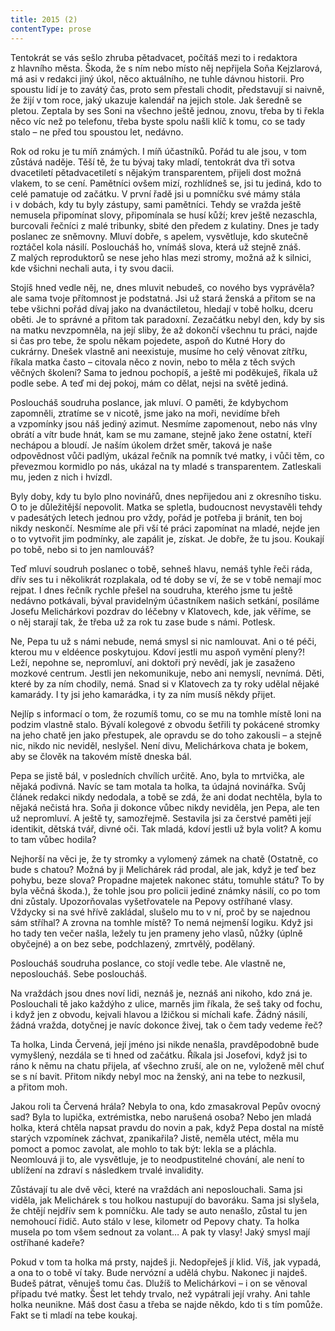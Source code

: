 ```yaml
---
title: 2015 (2)
contentType: prose
---
```


Tentokrát se vás sešlo zhruba pětadvacet, počítáš mezi to i redaktora z hlavního města. Škoda, že s ním nebo místo něj nepřijela Soňa Kejzlarová, má asi v redakci jiný úkol, něco aktuálního, ne tuhle dávnou historii. Pro spoustu lidí je to zavátý čas, proto sem přestali chodit, představují si naivně, že žijí v tom roce, jaký ukazuje kalendář na jejich stole. Jak šeredně se pletou. Zeptala by ses Soni na všechno ještě jednou, znovu, třeba by ti řekla něco víc než po telefonu, třeba byste spolu našli klíč k tomu, co se tady stalo – ne před tou spoustou let, nedávno.

Rok od roku je tu míň známých. I míň účastníků. Pořád tu ale jsou, v tom zůstává naděje. Těší tě, že tu bývaj taky mladí, tentokrát dva tři sotva dvacetiletí pětadvacetiletí s nějakým transparentem, přijeli dost možná vlakem, to se cení. Pamětníci ovšem mizí, rozhlídneš se, jsi tu jediná, kdo to celé pamatuje od začátku. V první řadě jsi u pomníčku své mámy stála i v dobách, kdy tu byly zástupy, sami pamětníci. Tehdy se vražda ještě nemusela připomínat slovy, připomínala se husí kůží; krev ještě nezaschla, burcovali řečníci z malé tribunky, sbité den předem z kulatiny. Dnes je tady poslanec ze sněmovny. Mluví dobře, s apelem, vysvětluje, kdo skutečně roztáčel kola násilí. Posloucháš ho, vnímáš slova, která už stejně znáš. Z malých reproduktorů se nese jeho hlas mezi stromy, možná až k silnici, kde všichni nechali auta, i ty svou dacii.

Stojíš hned vedle něj, ne, dnes mluvit nebudeš, co nového bys vyprávěla? ale sama tvoje přítomnost je podstatná. Jsi už stará ženská a přitom se na tebe všichni pořád dívaj jako na dvanáctiletou, hledají v tobě holku, dceru oběti. Je to správné a přitom tak paradoxní. Zezačátku nebyl den, kdy by sis na matku nevzpomněla, na její sliby, že až dokončí všechnu tu práci, najde si čas pro tebe, že spolu někam pojedete, aspoň do Kutné Hory do cukrárny. Dnešek vlastně ani neexistuje, musíme ho celý věnovat zítřku, říkala matka často – citovala něco z novin, nebo to měla z těch svých věčných školení? Sama to jednou pochopíš, a ještě mi poděkuješ, říkala už podle sebe. A teď mi dej pokoj, mám co dělat, nejsi na světě jediná.

Posloucháš soudruha poslance, jak mluví. O paměti, že kdybychom zapomněli, ztratíme se v nicotě, jsme jako na moři, nevidíme břeh a vzpomínky jsou náš jediný azimut. Nesmíme zapomenout, nebo nás vlny obrátí a vítr bude hnát, kam se mu zamane, stejně jako žene ostatní, kteří nechápou a bloudí. Je naším úkolem držet směr, taková je naše odpovědnost vůči padlým, ukázal řečník na pomník tvé matky, i vůči těm, co převezmou kormidlo po nás, ukázal na ty mladé s transparentem. Zatleskali mu, jeden z nich i hvízdl.

Byly doby, kdy tu bylo plno novinářů, dnes nepřijedou ani z okresního tisku. O to je důležitější nepovolit. Matka se spletla, budoucnost nevystavěli tehdy v padesátých letech jednou pro vždy, pořád je potřeba ji bránit, ten boj nikdy neskončí. Nesmíme ale při vší té práci zapomínat na mladé, nejde jen o to vytvořit jim podmínky, ale zapálit je, získat. Je dobře, že tu jsou. Koukají po tobě, nebo si to jen namlouváš?

Teď mluví soudruh poslanec o tobě, sehneš hlavu, nemáš tyhle řeči ráda, dřív ses tu i několikrát rozplakala, od té doby se ví, že se v tobě nemají moc rejpat. I dnes řečník rychle přešel na soudruha, kterého jsme tu ještě nedávno potkávali, býval pravidelným účastníkem našich setkání, posíláme Josefu Melichárkovi pozdrav do léčebny v Klatovech, kde, jak věříme, se o něj starají tak, že třeba už za rok tu zase bude s námi. Potlesk.

Ne, Pepa tu už s námi nebude, nemá smysl si nic namlouvat. Ani o té péči, kterou mu v eldéence poskytujou. Kdoví jestli mu aspoň vymění pleny?! Leží, nepohne se, nepromluví, ani doktoři prý nevědí, jak je zasaženo mozkové centrum. Jestli jen nekomunikuje, nebo ani nemyslí, nevnímá. Děti, které by za ním chodily, nemá. Snad si v Klatovech za ty roky udělal nějaké kamarády. I ty jsi jeho kamarádka, i ty za ním musíš někdy přijet.

Nejlíp s informací o tom, že rozumíš tomu, co se mu na tomhle místě loni na podzim vlastně stalo. Bývalí kolegové z obvodu šetřili ty pokácené stromky na jeho chatě jen jako přestupek, ale opravdu se do toho zakousli – a stejně nic, nikdo nic neviděl, neslyšel. Není divu, Melichárkova chata je bokem, aby se člověk na takovém místě dneska bál.

Pepa se jistě bál, v posledních chvílích určitě. Ano, byla to mrtvička, ale nějaká podivná. Navíc se tam motala ta holka, ta údajná novinářka. Svůj článek redakci nikdy nedodala, a tobě se zdá, že ani dodat nechtěla, byla to nějaká nečistá hra. Soňa ji dokonce vůbec nikdy neviděla, jen Pepa, ale ten už nepromluví. A ještě ty, samozřejmě. Sestavila jsi za čerstvé paměti její identikit, dětská tvář, divné oči. Tak mladá, kdoví jestli už byla volit? A komu to tam vůbec hodila?

Nejhorší na věci je, že ty stromky a vylomený zámek na chatě (Ostatně, co bude s chatou? Možná by ji Melichárek rád prodal, ale jak, když je teď bez pohybu, beze slova? Propadne majetek nakonec státu, tomuhle státu? To by byla věčná škoda.), že tohle jsou pro policii jediné známky násilí, co po tom dni zůstaly. Upozorňovalas vyšetřovatele na Pepovy ostříhané vlasy. Vždycky si na své hřívě zakládal, slušelo mu to v ní, proč by se najednou sám stříhal? A zrovna na tomhle místě? To nemá nejmenší logiku. Když jsi ho tady ten večer našla, ležely tu jen prameny jeho vlasů, nůžky (úplně obyčejné) a on bez sebe, podchlazený, zmrtvělý, podělaný.

Posloucháš soudruha poslance, co stojí vedle tebe. Ale vlastně ne, neposloucháš. Sebe posloucháš.

Na vraždách jsou dnes noví lidi, neznáš je, neznáš ani nikoho, kdo zná je. Poslouchali tě jako každýho z ulice, marněs jim říkala, že seš taky od fochu, i když jen z obvodu, kejvali hlavou a lžičkou si míchali kafe. Žádný násilí, žádná vražda, dotyčnej je navíc dokonce živej, tak o čem tady vedeme řeč?

Ta holka, Linda Červená, její jméno jsi nikde nenašla, pravděpodobně bude vymyšlený, nezdála se ti hned od začátku. Říkala jsi Josefovi, když jsi to ráno k němu na chatu přijela, ať všechno zruší, ale on ne, vyloženě měl chuť se s ní bavit. Přitom nikdy nebyl moc na ženský, ani na tebe to nezkusil, a přitom moh.

Jakou roli ta Červená hrála? Nebyla to ona, kdo zmasakroval Pepův ovocný sad? Byla to lupička, extrémistka, nebo narušená osoba? Nebo jen mladá holka, která chtěla napsat pravdu do novin a pak, když Pepa dostal na místě starých vzpomínek záchvat, zpanikařila? Jistě, neměla utéct, měla mu pomoct a pomoc zavolat, ale mohlo to tak být: lekla se a pláchla. Neomlouvá ji to, ale vysvětluje, je to neodpustitelné chování, ale není to ublížení na zdraví s následkem trvalé invalidity.

Zůstávají tu ale dvě věci, které na vraždách ani neposlouchali. Sama jsi viděla, jak Melichárek s tou holkou nastupují do bavoráku. Sama jsi slyšela, že chtějí nejdřív sem k pomníčku. Ale tady se auto nenašlo, zůstal tu jen nemohoucí řidič. Auto stálo v lese, kilometr od Pepovy chaty. Ta holka musela po tom všem sednout za volant… A pak ty vlasy! Jaký smysl mají ostříhané kadeře?

Pokud v tom ta holka má prsty, najdeš ji. Nedopřeješ jí klid. Víš, jak vypadá, a ona to o tobě ví taky. Bude nervózní a udělá chybu. Nakonec ji najdeš. Budeš pátrat, věnuješ tomu čas. Dlužíš to Melichárkovi – i on se věnoval případu tvé matky. Šest let tehdy trvalo, než vypátrali její vrahy. Ani tahle holka neunikne. Máš dost času a třeba se najde někdo, kdo ti s tím pomůže. Fakt se ti mladí na tebe koukaj.
